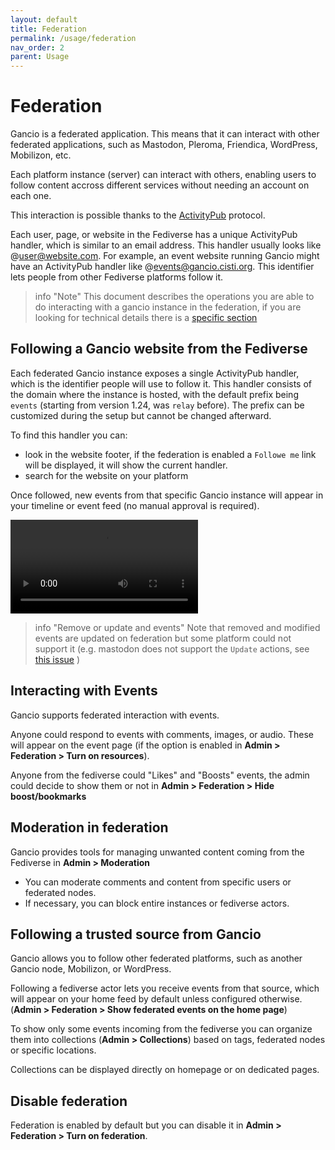 ```yaml
---
layout: default
title: Federation
permalink: /usage/federation
nav_order: 2
parent: Usage
---
```


# Federation

Gancio is a federated application. This means that it can interact with other federated applications, such as Mastodon, Pleroma, Friendica, WordPress, Mobilizon, etc.

Each platform instance (server) can interact with others, enabling users to follow content accross different services without needing an account on each one.

This interaction is possible thanks to the [ActivityPub](https://www.w3.org/TR/activitypub/) protocol.

Each user, page, or website in the Fediverse has a unique ActivityPub handler, which is similar to an email address. This handler usually looks like @user@website.com. For example, an event website running Gancio might have an ActivityPub handler like @events@gancio.cisti.org. This identifier lets people from other Fediverse platforms follow it.

> info "Note"
> This document describes the operations you are able to do interacting with a gancio instance in the federation, if you are looking for technical details there is a [specific section](/federation)


## Following a Gancio website from the Fediverse

Each federated Gancio instance exposes a single ActivityPub handler, which is the identifier people will use to follow it. This handler consists of the domain where the instance is hosted, with the default prefix being `events` (starting from version 1.24, was `relay` before). The prefix can be customized during the setup but cannot be changed afterward.

To find this handler you can:

- look in the website footer, if the federation is enabled a `Followe me` link will be displayed, it will show the current handler.
- search for the website on your platform

Once followed, new events from that specific Gancio instance will appear in your timeline or event feed (no manual approval is required).


<video src='follow_from_mastodon.webm' controls></video>

> info "Remove or update and events"
> Note that removed and modified events are updated on federation but some platform could not support it (e.g. mastodon does not support the `Update` actions, see [this issue](https://github.com/mastodon/mastodon/issues/31114) )

## Interacting with Events

Gancio supports federated interaction with events.

Anyone could respond to events with comments, images, or audio. These will appear on the event page (if the option is enabled in **Admin > Federation > Turn on resources**).

Anyone from the fediverse could "Likes" and "Boosts" events, the admin could decide to show them or not in **Admin > Federation > Hide boost/bookmarks**


## Moderation in federation

Gancio provides tools for managing unwanted content coming from the Fediverse in **Admin > Moderation**

- You can moderate comments and content from specific users or federated nodes.
- If necessary, you can block entire instances or fediverse actors.


## Following a trusted source from Gancio

Gancio allows you to follow other federated platforms, such as another Gancio node, Mobilizon, or WordPress.

Following a fediverse actor lets you receive events from that source, which will appear on your home feed by default unless configured otherwise.
(**Admin > Federation > Show federated events on the home page**)


To show only some events incoming from the fediverse you can organize them into collections (**Admin > Collections**) based on tags, federated nodes or specific locations.

Collections can be displayed directly on homepage or on dedicated pages.


## Disable federation
Federation is enabled by default but you can disable it in **Admin > Federation > Turn on federation**.
